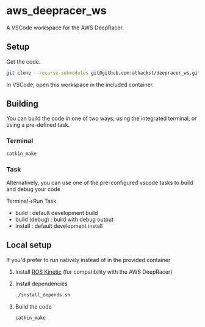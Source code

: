 # aws_deepracer_ws

A VSCode workspace for the AWS DeepRacer.

## Setup

Get the code.

```bash
git clone --recurse-submodules git@github.com:athackst/deepracer_ws.git
```

In VSCode, open this workspace in the included container.

## Building

You can build the code in one of two ways; using the integrated terminal, or using a pre-defined task.

### Terminal

```bash
catkin_make
```

### Task

Alternatively, you can use one of the pre-configured vscode tasks to build and debug your code

Terminal->Run Task

* build : default development build
* build (debug) : build with debug output
* install : default development install

## Local setup

If you'd prefer to run natively instead of in the provided container

1. Install [ROS Kinetic](http://wiki.ros.org/kinetic/Installation) (for compatibility with the AWS DeepRacer)

2. Install dependencies

    ```bash
    ./install_depends.sh
    ```

3. Build the code

   ```bash
   catkin_make
   ```
